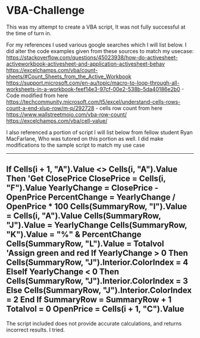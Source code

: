 # VBA-Challenge

This was my attempt to create a VBA script, It was not fully successful at the time of turn in.

For my references I used various google searches which I will list below. I did alter the code examples given from these sources to match my usecase:
https://stackoverflow.com/questions/45023938/how-do-activesheet-activeworkbook-activesheet-and-application-activesheet-behav
https://excelchamps.com/vba/count-sheets/#Count_Sheets_from_the_Active_Workbook
https://support.microsoft.com/en-au/topic/macro-to-loop-through-all-worksheets-in-a-workbook-feef14e3-97cf-00e2-538b-5da40186e2b0 - Code modified from here
https://techcommunity.microsoft.com/t5/excel/understand-cells-rows-count-a-end-xlup-row/m-p/292728 - cells row count from here
https://www.wallstreetmojo.com/vba-row-count/
https://excelchamps.com/vba/cell-value/

I also referenced a portion of script I will list below from fellow student Ryan MacFarlane, Who was tutored on this portion as well.
I did make modifications to the sample script to match my use case

-------------------------------------------------------------------------------------------------------------------------------------------
 If Cells(i + 1, "A").Value <> Cells(i, "A").Value Then
          'Get ClosePrice
              ClosePrice = Cells(i, "F").Value
              YearlyChange = ClosePrice - OpenPrice
              PercentChange = YearlyChange / OpenPrice * 100
              Cells(SummaryRow, "I").Value = Cells(i, "A").Value
              Cells(SummaryRow, "J").Value = YearlyChange
              Cells(SummaryRow, "K").Value = "%" & PercentChange
              Cells(SummaryRow, "L").Value = Totalvol
              'Assign green and red
              If YearlyChange > 0 Then
                    Cells(SummaryRow, "J").Interior.ColorIndex = 4
                ElseIf YearlyChange < 0 Then
                    Cells(SummaryRow, "J").Interior.ColorIndex = 3
                Else
                    Cells(SummaryRow, "J").Interior.ColorIndex = 2
              End If
              SummaryRow = SummaryRow + 1
              Totalvol = 0
              OpenPrice = Cells(i + 1, "C").Value
-------------------------------------------------------------------------------------------------------------------------------------------

The script included does not provide accurate calculations, and returns incorrect results.
I tried.
